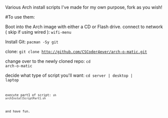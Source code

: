 Various Arch install scripts I've made for my own purpose, fork as you wish!

#To use them: 

Boot into the Arch image with either a CD or Flash drive.
connect to network ( skip if using wired ):
<code>wifi-menu</code>

Install Git:
<code>pacman -Sy git</code>

clone:
<code>git clone http://github.com/CSCoder4ever/arch-o-matic.git</code>

change over to the newly cloned repo:
<code>cd arch-o-matic</code>

decide what type of script you'll want:
<code>cd server | desktop | laptop<code>

execute part1 of script:
<code>sh archInstallScriptPart1.sh</code>

and have fun.
